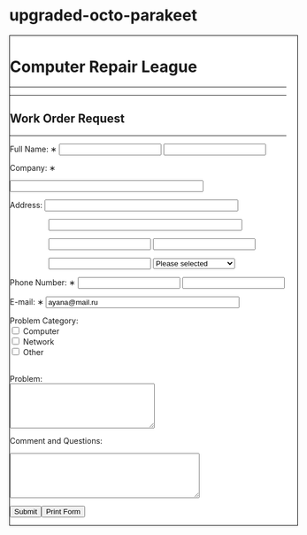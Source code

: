 # upgraded-octo-parakeet
<!DOCTYPE html> <html>
<head> <title>Survey</title>
</head>
<style type="text/css"> .block1 {
width: 500px; background: white;

padding: 5px; padding-right: 20px; border: solid 1px black; float: left;
}
#user {
width: 350px;
}
</style> </head> <body>
<div class="block1">
<h1>Computer Repair League</h1> <hr>
<hr>
<h2> Work Order Request</h2> <hr>
<p>
<label for="FullName: &Lowast;"> Full Name: &lowast;</label> <input name="First Name" type="text" required="required"/> <input rtype="text" name="Last Name" required="required"/> </form>
</p>
<p>
<label for="Company: &lowast;">Company: &lowast;</label>

<input type="text" name="Company" id="user" size="5"> </p>
<p>
<label >Address:</label>
<input type="text" id="user" size="5" name="Street Address">
</p>
<p style="text-indent: 70px;">
<input type="text" name="StreetAddressLine" id="user" size="5">
</p>
<p style="text-indent: 70px;">
<input type="text" name="City">
<input type="text" name="State/province">
</p>
<p style="text-indent: 70px;">
<input type="text" name="Postal/Zip Code">
<select name="countres">
<option value="Please selected" selected>Please selected</option> <option value="United States">United States</option>
<option value="Afghanistan">Afghanistan</option>
<option value="Albania">Albania</option>
<option value="Algeria">Algeria</option>
<option value="American">American Samoa</option> <option value="Andorra">Andorra</option>
<option value="Angola">Angola</option> <option value="Anguilla">Anguilla</option> <option value="Albania">Albania</option>
<option value="Antigua">Antigua and Barbuda</option>

<option value="Argentina">Argentina</option> <option value="Armenia">Armenia</option>
<option value="Aruba">Aruba</option> <option value="Anguilla">Anguilla</option> <option value="Australia">Australia</option>
<option value="Austria">Austria</option>
<option value="he Bahama">The Bahamas</option> <option value="Bahrain">Bahrain</option>
</select>
<p>
<label for="Company: &lowast;">Phone Number: &lowast;</label> <input type="Number" name="area code">
<input type="Number" name="phone Number">
</p>
<p>
<label for="e-mail: &lowast;">E-mail: &lowast;</label>
<input id="user" size="5" type="text" id="lname" name="lname" value="ayana@mail.ru"></p>
<p><form action="">
<label>Problem Category:</label><br>
<input type="checkbox" id="vehicle1" name="vehicle1" value="Bike" > <label for="vehicle1"> Computer</label><br>
<input type="checkbox" id="vehicle2" name="vehicle2" value="Car"> <label for="vehicle2">Network</label><br>
<input type="checkbox" id="vehicle3" name="vehicle3" value="Boat"> <label for="vehicle3"> Other</label><br><br>
</form> Problem:

<form action="">
<textarea name="message" rows="5" cols="30"></textarea> </form>
</p>
<p>Comment and Questions:</p>
<form action="/action_page.php">
<textarea name="message" rows="5" cols="40"></textarea>
</form>
<p><input type="submit" value="Submit" ><input type="submit" value="Print Form"></p> </form>
</p>
</div>
</body> </html>
